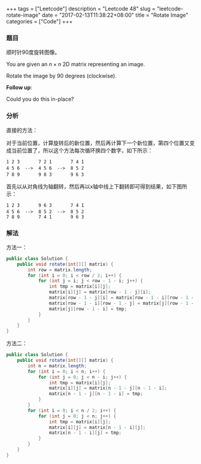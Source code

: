 +++
tags = ["Leetcode"]
description = "Leetcode 48"
slug = "leetcode-rotate-image"
date = "2017-02-13T11:38:22+08:00"
title = "Rotate Image"
categories = ["Code"]
+++

### 题目

顺时针90度旋转图像。

You are given an $n \times n$ 2D matrix representing an image.

Rotate the image by 90 degrees (clockwise).

__Follow up__:

Could you do this in-place?

### 分析

直接的方法：

对于当前位置，计算旋转后的新位置，然后再计算下一个新位置，第四个位置又变成当前位置了，所以这个方法每次循环换四个数字，如下所示：

```console
1 2 3       7 2 1       7 4 1
4 5 6  -->  4 5 6  -->  8 5 2　　
7 8 9       9 8 3　 　　 9 6 3
```

首先以从对角线为轴翻转，然后再以x轴中线上下翻转即可得到结果，如下图所示：

```console
1 2 3       9 6 3       7 4 1
4 5 6  -->  8 5 2  -->  8 5 2　　
7 8 9       7 4 1       9 6 3
```

### 解法

方法一：

```java
public class Solution {
    public void rotate(int[][] matrix) {
        int row = matrix.length;
        for (int i = 0; i < row / 2; i++) {
            for (int j = i; j < row - 1 - i; j++) {
                int tmp = matrix[i][j];
                matrix[i][j] = matrix[row - 1 - j][i];
                matrix[row - 1 - j][i] = matrix[row - 1 - i][row - 1 - j];
                matrix[row - 1 - i][row - 1 - j] = matrix[j][row - 1 - i];
                matrix[j][row - 1 - i] = tmp;
            }
        }
    }
}
```

方法二：

```java
public class Solution {
    public void rotate(int[][] matrix) {
        int n = matrix.length;
        for (int i = 0; i < n; i++) {
            for (int j = 0; j < n - i; j++) {
                int tmp = matrix[i][j];
                matrix[i][j] = matrix[n - 1 - j][n - 1 - i];
                matrix[n - 1 - j][n - 1 - i] = tmp;
            }
        }
        for (int i = 0; i < n / 2; i++) {
            for (int j = 0; j < n; j++) {
                int tmp = matrix[i][j];
                matrix[i][j] = matrix[n - 1 - i][j];
                matrix[n - 1 - i][j] = tmp;
            }
        }
    }
}
```